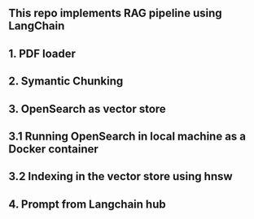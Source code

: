 ## This repo implements RAG pipeline using LangChain
## 1. PDF loader
## 2. Symantic Chunking
## 3. OpenSearch as vector store
## 3.1 Running OpenSearch in local machine as a Docker container 
## 3.2 Indexing in the vector store using hnsw
## 4. Prompt from Langchain hub